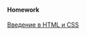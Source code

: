 #### Homework
[Введение в HTML и CSS](https://drive.google.com/drive/u/0/folders/1ad_jgetAhesB-NHN_m4igDutnRpwYYyU)